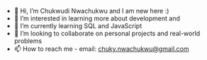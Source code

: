 - 👋 Hi, I’m Chukwudi Nwachukwu and I am new here :)
- 👀 I’m interested in learning more about development and 
- 🌱 I’m currently learning SQL and JavaScript
- 💞️ I’m looking to collaborate on personal projects and real-world problems
- 📫 How to reach me - email: chuky.nwachukwu@gmail.com

<!---
Chuck-iiq/Chuck-iiq is a ✨ special ✨ repository because its `README.md` (this file) appears on your GitHub profile.
You can click the Preview link to take a look at your changes.
--->
